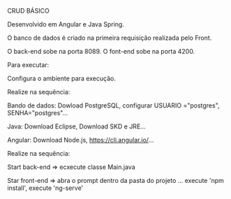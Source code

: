 CRUD BÁSICO

Desenvolvido em Angular e Java Spring.

O banco de dados é criado na primeira requisição realizada pelo Front.

O back-end sobe na porta 8089.
O font-end sobe na porta 4200.

Para executar:

Configura o ambiente para execução.

Realize na sequência:

Bando de dados: Dowload PostgreSQL, configurar USUARIO ="postgres", SENHA="postgres"...

Java: Download Eclipse, Download SKD e JRE...

Angular: Download Node.js, https://cli.angular.io/...

Realize na sequência:

Start back-end => ecxecute classe Main.java

Star front-end => abra o prompt dentro da pasta do projeto ...
execute 'npm install', execute 'ng-serve'


